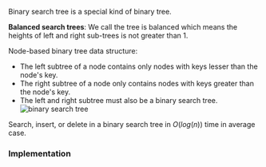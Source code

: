 Binary search tree is a special kind of binary tree.

**Balanced search trees**: We call the tree is balanced which means the heights of left and right sub-trees is not greater than 1.

Node-based binary tree data structure:
- The left subtree of a node contains only nodes with keys lesser than the node's key.
- The right subtree of a node only contains nodes with keys greater than the node's key.
- The left and right subtree must also be a binary search tree.
![binary search tree](https://media.geeksforgeeks.org/wp-content/cdn-uploads/20221215114732/bst-21.png)

Search, insert, or delete in a binary search tree in $O(log(n))$ time in average case.

### Implementation

